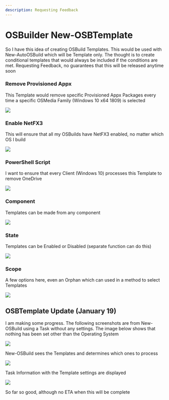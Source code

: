 ```yaml
---
description: Requesting Feedback
---
```


# OSBuilder New-OSBTemplate

So I have this idea of creating OSBuild Templates.  This would be used with New-AutoOSBuild which will be Template only.  The thought is to create conditional templates that would always be included if the conditions are met.  Requesting Feedback, no guarantees that this will be released anytime soon

### Remove Provisioned Appx

This Template would remove specific Provisioned Appx Packages every time a specific OSMedia Family \(Windows 10 x64 1809\) is selected

![](../../.gitbook/assets/image%20%2848%29.png)

### Enable NetFX3

This will ensure that all my OSBuilds have NetFX3 enabled, no matter which OS I build

![](../../.gitbook/assets/image%20%2850%29.png)

### PowerShell Script

I want to ensure that every Client \(Windows 10\) processes this Template to remove OneDrive

![](../../.gitbook/assets/image%20%2847%29.png)

### Component

Templates can be made from any component

![](../../.gitbook/assets/image%20%2853%29.png)

### State

Templates can be Enabled or Disabled \(separate function can do this\)

![](../../.gitbook/assets/image%20%2821%29.png)

### Scope

A few options here, even an Orphan which can used in a method to select Templates

![](../../.gitbook/assets/image%20%284%29.png)

## OSBTemplate Update \(January 19\)

I am making some progress.  The following screenshots are from New-OSBuild using a Task without any settings.  The image below shows that nothing has been set other than the Operating System

![](../../.gitbook/assets/2019-01-19_19-48-56.png)

New-OSBuild sees the Templates and determines which ones to process

![](../../.gitbook/assets/2019-01-19_19-50-12.png)

Task Information with the Template settings are displayed

![](../../.gitbook/assets/2019-01-19_19-51-11%20%281%29.png)

So far so good, although no ETA when this will be complete

